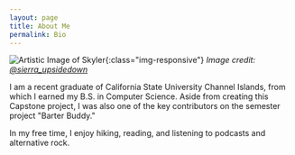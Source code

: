 ```yaml
---
layout: page
title: About Me
permalink: Bio
---
```


![Artistic Image of Skyler]({{site.url}}{{site.baseurl}}/images/DigitalArt.jpeg){:class="img-responsive"}
_Image credit: [@sierra_upsidedown](https://instagram.com/sierra_upsidedown)_

I am a recent graduate of California State University Channel Islands,
from which I earned my B.S. in Computer Science. Aside from creating this Capstone project,
I was also one of the key contributors on the semester project "Barter Buddy."

In my free time, I enjoy hiking, reading, and listening to podcasts and alternative rock.
